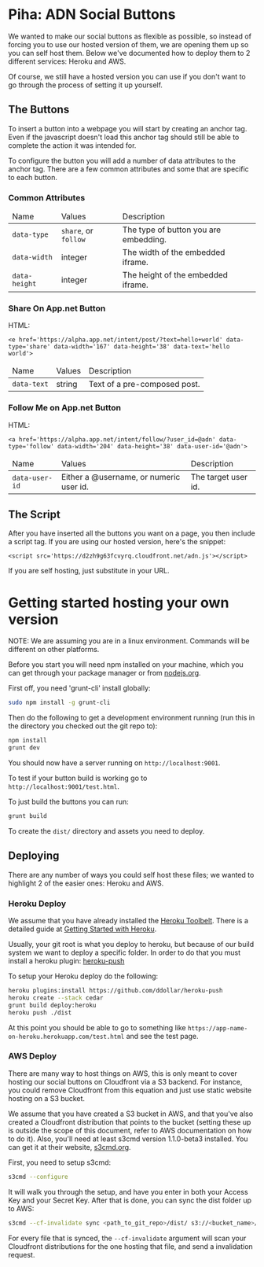 # Piha: ADN Social Buttons

We wanted to make our social buttons as flexible as possible, so instead of forcing you to use our hosted version of them, we are opening them up so you can self host them. Below we've documented how to deploy them to 2 different services: Heroku and AWS.

Of course, we still have a hosted version you can use if you don't want to go through the process of setting it up yourself.

## The Buttons

To insert a button into a webpage you will start by creating an anchor tag. Even if the javascript doesn't load this anchor tag should still be able to complete the action it was intended for.

To configure the button you will add a number of data attributes to the anchor tag. There are a few common attributes and some that are specific to each button.

### Common Attributes

<table>
    <thead>
        <tr>
            <td>Name</td>
            <td>Values</td>
            <td>Description</td>
        </tr>
    </thead>
    <tbody>
        <tr>
            <td><code>data-type</code></td>
            <td><code>share</code>, or <code>follow</code></td>
            <td>The type of button you are embedding.</td>
        </tr>
        <tr>
            <td><code>data-width</code></td>
            <td>integer</td>
            <td>The width of the embedded iframe.</td>
        </tr>
        <tr>
            <td><code>data-height</code></td>
            <td>integer</td>
            <td>The height of the embedded iframe.</td>
        </tr>
    </tbody>
</table>

### Share On App.net Button

HTML:

```
<e href='https://alpha.app.net/intent/post/?text=hello+world' data-type='share' data-width='167' data-height='38' data-text='hello world'>
```

<table>
    <thead>
        <tr>
            <td>Name</td>
            <td>Values</td>
            <td>Description</td>
        </tr>
    </thead>
    <tbody>
        <tr>
            <td><code>data-text</code></td>
            <td>string</td>
            <td>Text of a pre-composed post.</td>
        </tr>
    </tbody>
</table>

### Follow Me on App.net Button

HTML:

```
<a href='https://alpha.app.net/intent/follow/?user_id=@adn' data-type='follow' data-width='204' data-height='38' data-user-id='@adn'>
```

<table>
    <thead>
        <tr>
            <td>Name</td>
            <td>Values</td>
            <td>Description</td>
        </tr>
    </thead>
    <tbody>
        <tr>
            <td><code>data-user-id</code></td>
            <td>Either a @username, or numeric user id.</td>
            <td>The target user id.</td>
        </tr>
    </tbody>
</table>

## The Script

After you have inserted all the buttons you want on a page, you then include a script tag. If you are using our hosted version, here's the snippet:

```
<script src='https://d2zh9g63fcvyrq.cloudfront.net/adn.js'></script>
```

If you are self hosting, just substitute in your URL.

# Getting started hosting your own version

NOTE: We are assuming you are in a linux environment. Commands will be different on other platforms.

Before you start you will need npm installed on your machine, which you can get through your package manager or from [nodejs.org](http://nodejs.org/download/ "NodeJS downloads").

First off, you need 'grunt-cli' install globally:

```sh
sudo npm install -g grunt-cli
```

Then do the following to get a development environment running (run this in the directory you checked out the git repo to):

```sh
npm install
grunt dev
```

You should now have a server running on `http://localhost:9001`.

To test if your button build is working go to `http://localhost:9001/test.html`.

To just build the buttons you can run:

```sh
grunt build
```

To create the `dist/` directory and assets you need to deploy.

## Deploying

There are any number of ways you could self host these files; we wanted to highlight 2 of the easier ones: Heroku and AWS.

### Heroku Deploy

We assume that you have already installed the [Heroku Toolbelt](https://toolbelt.heroku.com/ "Heroku Toolbelt"). There is a detailed guide at [Getting Started with Heroku](https://devcenter.heroku.com/articles/quickstart "Getting Started with Heroku").

Usually, your git root is what you deploy to heroku, but because of our build system we want to deploy a specific folder. In order to do that you must install a heroku plugin: [heroku-push](https://github.com/ddollar/heroku-push)

To setup your Heroku deploy do the following:

```sh
heroku plugins:install https://github.com/ddollar/heroku-push
heroku create --stack cedar
grunt build deploy:heroku
heroku push ./dist
```

At this point you should be able to go to something like `https://app-name-on-heroku.herokuapp.com/test.html` and see the test page.

### AWS Deploy

There are many way to host things on AWS, this is only meant to cover hosting our social buttons on Cloudfront via a S3 backend. For instance, you could remove Cloudfront from this equation and just use static website hosting on a S3 bucket.

We assume that you have created a S3 bucket in AWS, and that you've also created a Cloudfront distribution that points to the bucket (setting these up is outside the scope of this document, refer to AWS documentation on how to do it). Also, you'll need at least s3cmd version 1.1.0-beta3 installed. You can get it at their website, [s3cmd.org](http://s3tools.org/download).

First, you need to setup s3cmd:

```sh
s3cmd --configure
```

It will walk you through the setup, and have you enter in both your Access Key and your Secret Key. After that is done, you can sync the dist folder up to AWS:

```sh
s3cmd --cf-invalidate sync <path_to_git_repo>/dist/ s3://<bucket_name>/
```

For every file that is synced, the `--cf-invalidate` argument will scan your Cloudfront distributions for the one hosting that file, and send a invalidation request.

